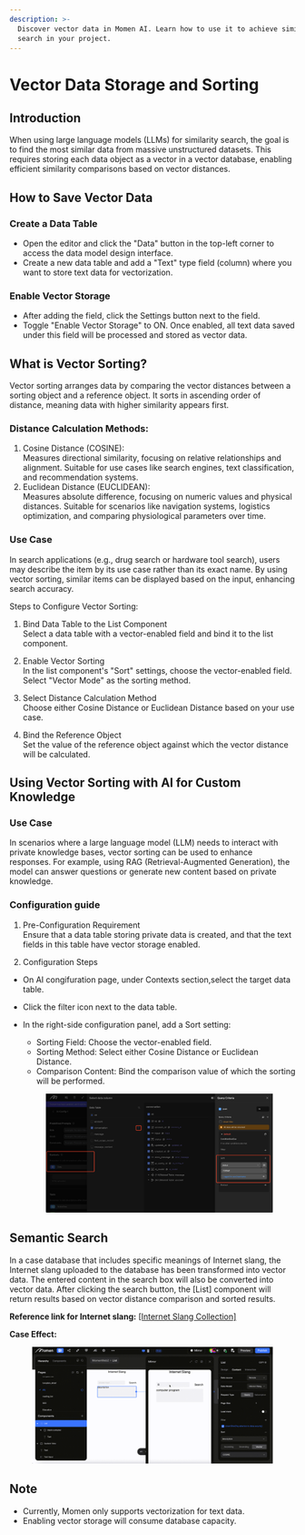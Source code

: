 ```yaml
---
description: >-
  Discover vector data in Momen AI. Learn how to use it to achieve similarity
  search in your project.
---
```


# Vector Data Storage and Sorting

## Introduction
When using large language models (LLMs) for similarity search, the goal is to find the most similar data from massive unstructured datasets. This requires storing each data object as a vector in a vector database, enabling efficient similarity comparisons based on vector distances.

## How to Save Vector Data

### Create a Data Table
- Open the editor and click the "Data" button in the top-left corner to access the data model design interface.
- Create a new data table and add a "Text" type field (column) where you want to store text data for vectorization.

### Enable Vector Storage
- After adding the field, click the Settings button next to the field.
- Toggle "Enable Vector Storage" to ON. Once enabled, all text data saved under this field will be processed and stored as vector data.

## What is Vector Sorting?
Vector sorting arranges data by comparing the vector distances between a sorting object and a reference object. It sorts in ascending order of distance, meaning data with higher similarity appears first.

### Distance Calculation Methods:
1. Cosine Distance (COSINE):   
Measures directional similarity, focusing on relative relationships and alignment. Suitable for use cases like search engines, text classification, and recommendation systems.
2. Euclidean Distance (EUCLIDEAN):   
Measures absolute difference, focusing on numeric values and physical distances. Suitable for scenarios like navigation systems, logistics optimization, and comparing physiological parameters over time.

### Use Case
In search applications (e.g., drug search or hardware tool search), users may describe the item by its use case rather than its exact name. By using vector sorting, similar items can be displayed based on the input, enhancing search accuracy.

Steps to Configure Vector Sorting:   
1. Bind Data Table to the List Component   
Select a data table with a vector-enabled field and bind it to the list component.

2. Enable Vector Sorting   
In the list component's "Sort" settings, choose the vector-enabled field. Select "Vector Mode" as the sorting method.

3. Select Distance Calculation Method   
Choose either Cosine Distance or Euclidean Distance based on your use case.

4. Bind the Reference Object   
Set the value of the reference object against which the vector distance will be calculated.

## Using Vector Sorting with AI for Custom Knowledge

### Use Case
In scenarios where a large language model (LLM) needs to interact with private knowledge bases, vector sorting can be used to enhance responses. For example, using RAG (Retrieval-Augmented Generation), the model can answer questions or generate new content based on private knowledge.

### Configuration guide
1. Pre-Configuration Requirement   
Ensure that a data table storing private data is created, and that the text fields in this table have vector storage enabled.

2. Configuration Steps
- On AI congifuration page, under Contexts section,select the target data table.
- Click the filter icon next to the data table.
- In the right-side configuration panel, add a Sort setting:
  - Sorting Field: Choose the vector-enabled field.
  - Sorting Method: Select either Cosine Distance or Euclidean Distance.
  - Comparison Content: Bind the comparison value of which the sorting will be performed.

  <figure><img src="../../.gitbook/assets/ai3.jpeg" alt="The case of semantic search"><figcaption></figcaption></figure>

## Semantic Search
In a case database that includes specific meanings of Internet slang, the Internet slang uploaded to the database has been transformed into vector data. The entered content in the search box will also be converted into vector data. After clicking the search button, the \[List] component will return results based on vector distance comparison and sorted results.

**Reference link for Internet slang:** [\[Internet Slang Collection\]](https://www.ruf.rice.edu/~kemmer/Words04/usage/slang_internet.html)

**Case Effect:**

<figure><img src="../../.gitbook/assets/4 (3).gif" alt="The case of semantic search"><figcaption></figcaption></figure>

## Note
- Currently, Momen only supports vectorization for text data.
- Enabling vector storage will consume database capacity.
